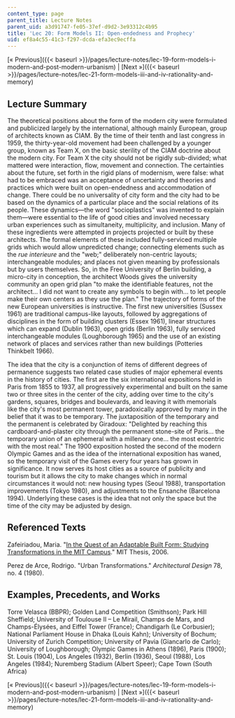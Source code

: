 ```yaml
---
content_type: page
parent_title: Lecture Notes
parent_uid: a3d91747-fe05-37ef-d9d2-3e93312c4b95
title: 'Lec 20: Form Models II: Open-endedness and Prophecy'
uid: ef8a4c55-41c3-f297-dcda-efa3ec9ecffa
---
```


[« Previous]({{< baseurl >}}/pages/lecture-notes/lec-19-form-models-i-modern-and-post-modern-urbanism) | [Next »]({{< baseurl >}}/pages/lecture-notes/lec-21-form-models-iii-and-iv-rationality-and-memory)

Lecture Summary
---------------

The theoretical positions about the form of the modern city were formulated and publicized largely by the international, although mainly European, group of architects known as CIAM. By the time of their tenth and last congress in 1959, the thirty-year-old movement had been challenged by a younger group, known as Team X, on the basic sterility of the CIAM doctrine about the modern city. For Team X the city should not be rigidly sub-divided; what mattered were interaction, flow, movement and connection. The certainties about the future, set forth in the rigid plans of modernism, were false: what had to be embraced was an acceptance of uncertainty and theories and practices which were built on open-endedness and accommodation of change. There could be no universality of city form and the city had to be based on the dynamics of a particular place and the social relations of its people. These dynamics—the word "socioplastics" was invented to explain them—were essential to the life of good cities and involved necessary urban experiences such as simultaneity, multiplicity, and inclusion. Many of these ingredients were attempted in projects projected or built by these architects. The formal elements of these included fully-serviced multiple grids which would allow unpredicted change; connecting elements such as the _rue interieure_ and the "web;" deliberately non-centric layouts; interchangeable modules; and places not given meaning by professionals but by users themselves. So, in the Free University of Berlin building, a micro-city in conception, the architect Woods gives the university community an open grid plan "to make the identifiable features, not the architect... I did not want to create any symbols to begin with... to let people make their own centers as they use the plan." The trajectory of forms of the new European universities is instructive. The first new universities (Sussex 1961) are traditional campus-like layouts, followed by aggregations of disciplines in the form of building clusters (Essex 1961), linear structures which can expand (Dublin 1963), open grids (Berlin 1963), fully serviced interchangeable modules (Loughborough 1965) and the use of an existing network of places and services rather than new buildings (Potteries Thinkbelt 1966).

The idea that the city is a conjunction of items of different degrees of permanence suggests two related case studies of major ephemeral events in the history of cities. The first are the six international expositions held in Paris from 1855 to 1937, all progressively experimental and built on the same two or three sites in the center of the city, adding over time to the city's gardens, squares, bridges and boulevards, and leaving it with memorials like the city's most permanent tower, paradoxically approved by many in the belief that it was to be temporary. The juxtaposition of the temporary and the permanent is celebrated by Giradoux: "Delighted by reaching this cardboard-and-plaster city through the permanent stone-site of Paris... the temporary union of an ephemeral with a millenary one... the most eccentric with the most real." The 1900 exposition hosted the second of the modern Olympic Games and as the idea of the international exposition has waned, so the temporary visit of the Games every four years has grown in significance. It now serves its host cities as a source of publicity and tourism but it allows the city to make changes which in normal circumstances it would not: new housing types (Seoul 1988), transportation improvements (Tokyo 1980), and adjustments to the Ensanche (Barcelona 1994). Underlying these cases is the idea that not only the space but the time of the city may be adjusted by design.

Referenced Texts
----------------

Zafeiriadou, Maria. "[In the Quest of an Adaptable Built Form: Studying Transformations in the MIT Campus](http://dspace.mit.edu/handle/1721.1/34985)." MIT Thesis, 2006.

Perez de Arce, Rodrigo. "Urban Transformations." _Architectural Design_ 78, no. 4 (1980).

Examples, Precedents, and Works
-------------------------------

Torre Velasca (BBPR); Golden Land Competition (Smithson); Park Hill Sheffield; University of Toulouse II – Le Mirail, Champs de Mars, and Champs-Élysées, and Eiffel Tower (France); Chandigarh (Le Corbusier); National Parliament House in Dhaka (Louis Kahn); University of Bochum; University of Zurich Competition; University of Pavia (Giancarlo de Carlo); University of Loughborough; Olympic Games in Athens (1896), Paris (1900); St. Louis (1904), Los Angeles (1932), Berlin (1936), Seoul (1988), Los Angeles (1984); Nuremberg Stadium (Albert Speer); Cape Town (South Africa)

[« Previous]({{< baseurl >}}/pages/lecture-notes/lec-19-form-models-i-modern-and-post-modern-urbanism) | [Next »]({{< baseurl >}}/pages/lecture-notes/lec-21-form-models-iii-and-iv-rationality-and-memory)